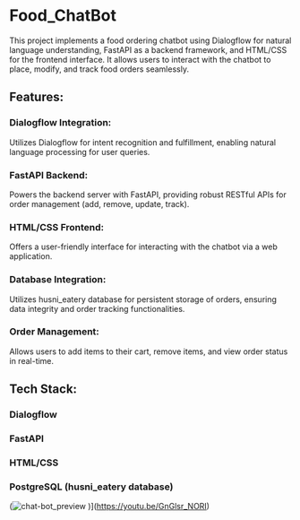 # Food_ChatBot

This project implements a food ordering chatbot using Dialogflow for natural language understanding, FastAPI as a backend framework, and HTML/CSS for the frontend interface. It allows users to interact with the chatbot to place, modify, and track food orders seamlessly.

## Features:

### Dialogflow Integration:
Utilizes Dialogflow for intent recognition and fulfillment, enabling natural language processing for user queries.

### FastAPI Backend:
Powers the backend server with FastAPI, providing robust RESTful APIs for order management (add, remove, update, track).

### HTML/CSS Frontend:
Offers a user-friendly interface for interacting with the chatbot via a web application.

### Database Integration:
Utilizes husni_eatery database for persistent storage of orders, ensuring data integrity and order tracking functionalities.

### Order Management:
Allows users to add items to their cart, remove items, and view order status in real-time.

## Tech Stack:

### Dialogflow
### FastAPI
### HTML/CSS
### PostgreSQL (husni_eatery database)

(![chat-bot_preview](https://github.com/Husniahmed10/Food_ChatBot/assets/141121519/26d66baf-9ca7-4aef-badd-94f191db8d79)
)](https://youtu.be/GnGlsr_NORI)


